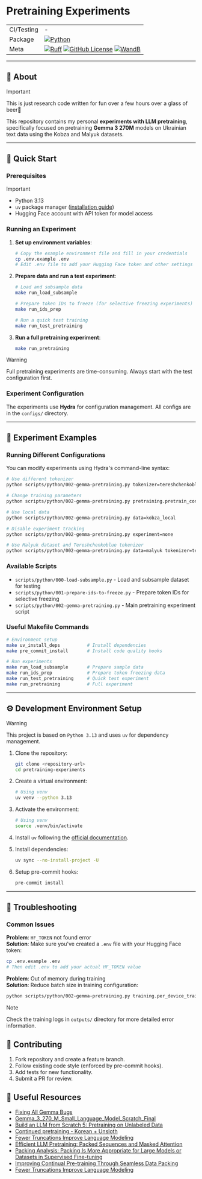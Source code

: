 # Pretraining Experiments

|            |                                                                                                                       |
| ---------- | --------------------------------------------------------------------------------------------------------------------- |
| CI/Testing | -                                                                                                                     |
| Package    | [![Python](https://img.shields.io/badge/python-3.13-blue.svg)](https://www.python.org/downloads/release/python-3113/) |
| Meta       | [![Ruff](https://img.shields.io/endpoint?url=https://raw.githubusercontent.com/astral-sh/ruff/main/assets/badge/v2.json)](https://github.com/astral-sh/ruff) [![GitHub License](https://img.shields.io/github/license/kryvokhyzha/pretraining-experiments)](https://github.com/kryvokhyzha/pretraining-experiments/blob/main/LICENSE) [![WandB](https://raw.githubusercontent.com/wandb/assets/main/wandb-github-badge-gradient.svg)](https://wandb.ai/site)      |

---

## 📖 About

> [!IMPORTANT]
> This is just research code written for fun over a few hours over a glass of beer🍻

This repository contains my personal **experiments with LLM pretraining**,
specifically focused on pretraining **Gemma 3 270M** models on Ukrainian text
data using the Kobza and Malyuk datasets.

---

## 🚀 Quick Start

### Prerequisites

> [!IMPORTANT]
>
> - Python 3.13
> - `uv` package manager
>   ([installation guide](https://docs.astral.sh/uv/getting-started/installation/))
> - Hugging Face account with API token for model access

### Running an Experiment

1. **Set up environment variables**:

   ```bash
   # Copy the example environment file and fill in your credentials
   cp .env.example .env
   # Edit .env file to add your Hugging Face token and other settings
   ```

2. **Prepare data and run a test experiment**:

   ```bash
   # Load and subsample data
   make run_load_subsample

   # Prepare token IDs to freeze (for selective freezing experiments)
   make run_ids_prep

   # Run a quick test training
   make run_test_pretraining
   ```

3. **Run a full pretraining experiment**:

   ```bash
   make run_pretraining
   ```

> [!WARNING]
> Full pretraining experiments are time-consuming. Always start with the test configuration first.

### Experiment Configuration

The experiments use **Hydra** for configuration management. All configs are in
the `configs/` directory.

---

## 🧪 Experiment Examples

### Running Different Configurations

You can modify experiments using Hydra's command-line syntax:

```bash
# Use different tokenizer
python scripts/python/002-gemma-pretraining.py tokenizer=tereshchenkoblue

# Change training parameters
python scripts/python/002-gemma-pretraining.py pretraining.pretrain_config.learning_rate=1e-4 pretraining.pretrain_config.per_device_train_batch_size=2

# Use local data
python scripts/python/002-gemma-pretraining.py data=kobza_local

# Disable experiment tracking
python scripts/python/002-gemma-pretraining.py experiment=none

# Use Malyuk dataset and Tereshchenkoblue tokenizer
python scripts/python/002-gemma-pretraining.py data=malyuk tokenizer=tereshchenkoblue
```

### Available Scripts

- `scripts/python/000-load-subsample.py` - Load and subsample dataset for
  testing
- `scripts/python/001-prepare-ids-to-freeze.py` - Prepare token IDs for
  selective freezing
- `scripts/python/002-gemma-pretraining.py` - Main pretraining experiment script

### Useful Makefile Commands

```bash
# Environment setup
make uv_install_deps          # Install dependencies
make pre_commit_install       # Install code quality hooks

# Run experiments
make run_load_subsample       # Prepare sample data
make run_ids_prep             # Prepare token freezing data
make run_test_pretraining     # Quick test experiment
make run_pretraining          # Full experiment
```

---

## ⚙️ Development Environment Setup

> [!WARNING]
> This project is based on `Python 3.13` and uses `uv` for dependency management.

1. Clone the repository:

   ```bash
   git clone <repository-url>
   cd pretraining-experiments
   ```

1. Create a virtual environment:

   ```bash
   # Using venv
   uv venv --python 3.13
   ```

1. Activate the environment:

   ```bash
   # Using venv
   source .venv/bin/activate
   ```

1. Install `uv` following the
   [official documentation](https://docs.astral.sh/uv/getting-started/installation/).

1. Install dependencies:

   ```bash
   uv sync --no-install-project -U
   ```

1. Setup pre-commit hooks:

   ```bash
   pre-commit install
   ```

---

## 🔧 Troubleshooting

### Common Issues

**Problem**: `HF_TOKEN` not found error  
**Solution**: Make sure you've created a `.env` file with your Hugging Face
token:

```bash
cp .env.example .env
# Then edit .env to add your actual HF_TOKEN value
```

**Problem**: Out of memory during training  
**Solution**: Reduce batch size in training configuration:

```bash
python scripts/python/002-gemma-pretraining.py training.per_device_train_batch_size=1
```

> [!NOTE]
> Check the training logs in `outputs/` directory for more detailed error information.

## 📝 Contributing

1. Fork repository and create a feature branch.
2. Follow existing code style (enforced by pre-commit hooks).
3. Add tests for new functionality.
4. Submit a PR for review.

## 📖 Useful Resources

- [Fixing All Gemma Bugs](https://unsloth.ai/blog/gemma-bugs)
- [Gemma_3_270_M_Small_Language_Model_Scratch_Final](https://colab.research.google.com/drive/1OHPQf3iM9RD9g2wZRTj7nf8fs3pgbnF4?usp=sharing)
- [Build an LLM from Scratch 5: Pretraining on Unlabeled Data](https://www.youtube.com/watch?v=Zar2TJv-sE0)
- [Continued pretraining - Korean + Unsloth](https://colab.research.google.com/drive/1tEd1FrOXWMnCU9UIvdYhs61tkxdMuKZu?usp=sharing#scrollTo=LjY75GoYUCB8)
- [Fewer Truncations Improve Language Modeling](https://arxiv.org/html/2404.10830v1)
- [Efficient LLM Pretraining: Packed Sequences and Masked Attention](https://huggingface.co/blog/sirluk/llm-sequence-packing)
- [Packing Analysis: Packing Is More Appropriate for Large Models or Datasets in Supervised Fine-tuning](https://arxiv.org/html/2410.08081v2)
- [Improving Continual Pre-training Through Seamless Data Packing](https://aclanthology.org/2025.findings-acl.777.pdf)
- [Fewer Truncations Improve Language Modeling](https://arxiv.org/pdf/2404.10830)
